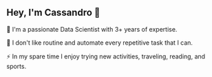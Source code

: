 ## Hey, I'm Cassandro 👋

💼 I'm a passionate Data Scientist with 3+ years of expertise.

🤖 I don't like routine and automate every repetitive task that I can. 

⚡ In my spare time I enjoy trying new activities, traveling, reading, and sports.

<!--
**cassandro-m/cassandro-m** is a ✨ _special_ ✨ repository because its `README.md` (this file) appears on your GitHub profile.

Here are some ideas to get you started:

- 🔭 I’m currently working on ...
- 🌱 I’m currently learning ...
- 👯 I’m looking to collaborate on ...
- 🤔 I’m looking for help with ...
- 💬 Ask me about ...
- 📫 How to reach me: ...
- 😄 Pronouns: ...
- ⚡ Fun fact: ...
-->

